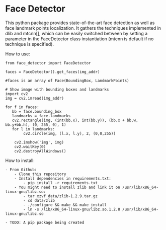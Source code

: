 # Face Detector

This python package provides state-of-the-art face detection as well as face
landmark points localization. It gathers the techniques implemented in dlib and
mtcnn[], which can be easily switched between by setting a parameter in the
FaceDetector class instantiation (mtcnn is default if no technique is
specified).

How to use:

    from face_detector import FaceDetector

    faces = FaceDetector().get_faces(img_addr)

    #faces is an array of Face(BoundingBox, LandmarkPoints)

    # Show image with bounding boxes and landmarks
    import cv2
    img = cv2.imread(img_addr)

    for f in faces:
       bb = face.bounding_box
       landmarks = face.landmarks
       cv2.rectangle(img, (int(bb.x), int(bb.y)), (bb.x + bb.w, bb.y+bb.h), (0, 255, 0), 1)
       for l in landmarks:
            cv2.circle(img, (l.x, l.y), 2, (0,0,255))

        cv2.imshow('img', img)
        cv2.waitKey(0)
        cv2.destroyAllWindows()

How to install:

    - From Github:
        - Clone this repository
        - Install dependencies in requirements.txt:
            - pip install -r requirements.txt
        - You might need to install zlib and link it on /usr/lib/x86_64-linux-gnu/libz.so:
            - tar xzvf data/zlib-1.2.9.tar.gz
            - cd data/zlib
            - ./configure && make && make install
            - ln -s /lib/x86_64-linux-gnu/libz.so.1.2.8 /usr/lib/x86_64-linux-gnu/libz.so

    - TODO: A pip package being created



